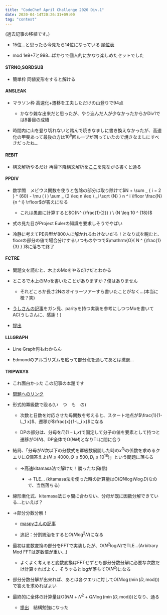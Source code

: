 ```yaml
---
title: "CodeChef April Challenge 2020 Div.1"
date: 2020-04-14T20:26:31+09:00
tag: "contest"
---
```


(過去記事の移植です。)

- 15位…と思ったら今見たら14位になっている [順位表](https://www.codechef.com/rankings/APRIL20A)

- $\mathrm{mod}$ 1e9+7と998...ばかりで個人的にかなり楽しめたセットでした

#### STRNO,SQRDSUB

- 簡単枠 同値変形をすると解ける

#### ANSLEAK

- マラソン枠 高速化+遷移を工夫しただけの山登りで94点

    - かなり雑な出来だと思ったが、やり込んだ人が少なかったからかDiv1では8番目の成績

- 時間内に山を登り切れないと踏んで焼きなましに書き換えなかったが、高速化の甲斐あって最後の方は$10 ^ 6$回ループが回っていたので焼きなましにすべきだったね…

#### REBIT

- 構文解析やるだけ 再帰下降構文解析を[ここ](http://dai1741.github.io/maximum-algo-2012/docs/parsing/)を見ながら書くと通る

#### PPDIV

- 数学問　メビウス関数を使うと包除の部分は取り除けて$N + \sum _ { i = 2 } ^ {60} - \mu ( i ) \sum _ {2 \leq n \leq \ _i \sqrt {N} }  n ^ i \lfloor \frac{N}{n ^ i} \rfloor$が答えになる

    - これは愚直に計算すると$O(N^ {\frac{1}{2}} ) \  (N \leq 10 ^ {18})$

- 式の見た目がProject Eulerの知識を要求しそうでやばい

- 冷静に考えてPE典型が800人に解かれるわけないだろ！となり式を睨むと、floorの部分の値で場合分けするいつものやつで$\mathrm{O}( N ^ {\frac{1}{3} } )$に落ちて終了

#### FCTRE

- 問題文を読むと、木上のMoをやるだけだとわかる

- ところで木上のMoを書いたことがありますか？僕はありません

    - それどころか長さ2Nのオイラーツアーすら書いたことがなく…(本当に橙？笑)

- [うしさんの記事](https://ei1333.hateblo.jp/entry/2017/09/11/211011)をガン見、parityを持つ実装を参考にしつつMoを書いてAC(うしさんに、感謝！)

- [提出](https://www.codechef.com/viewsolution/31726113)

#### LLLGRAPH

- Line Graph何もわからん

- Edmondのアルゴリズムを貼って部分点を通してあとは撤退…

#### TRIPWAYS

- これ面白かった この記事の本題です

- [問題へのリンク](https://www.codechef.com/APRIL20A/problems/TRIPWAYS)

- 形式的冪級数で殴る(い　つ　も　の)

    - 次数と日数を対応させた母関数を考えると、スタート地点が$\frac{1}{1-L_1 x}$、遷移が$\frac{x}{1-L_i x}$になる

    - DPの部分は、分母を$\Pi _i \left (1-L_i x  \right )$で固定して分子の値を要素として持つと遷移が$\mathrm{O} (N)$、DP全体で$\mathrm{O}(NM)$となりTLに間に合う

- 結局、「分母が$N$次以下の分数式を冪級数展開した時の$x^{D_i}$の係数を求めるクエリに$Q$個答えよ$(N \leq 4000, Q \leq 500, D_i \leq 10 ^ {18} )$」という問題に落ちる

    - →高速kitamasa法で解けた！勝ったな(確信)

        - → TLE… (kitamasa法を使った時の計算量は$\mathrm{O} (QN \log N \log D)$なので、当然落ちる)

- 線形漸化式、kitamasa法じゃ間に合わない、分母が既に因数分解できている…といえば？

- →部分分数分解！

    - [maspyさんの記事](https://maspypy.com/atcoder-g-%E3%83%95%E3%82%A3%E3%83%9C%E3%83%8A%E3%83%83%E3%83%81%E6%95%B0%E3%81%AE%E7%B7%8F%E5%92%8C%EF%BC%88square869120contest%EF%BC%89)

    - 追記：分割統治をすると$O(N \log ^ 2 N)$になる

- 最初は変数変換の部分をFFTで実装したが、$\mathrm{O}( N ^ 2 \log N)$でTLE…(Arbitrary Mod FFTは定数倍が重い…)

    - よくよく考えると変数変換はFFTせずとも部分分数分解に必要な次数だけ計算すればよく、そうするとlogが落ちて$\mathrm{O} (N ^ 2)$になる

- 部分分数分解が出来れば、あとは各クエリに対して$\mathrm{O} (N \log ( \min(D , \mathrm{mod}) ) )$で答えを求めればよい

- 最終的に全体の計算量は$\mathrm{O} (NM+N ^ 2+QN \log ( \min( D , \mathrm{mod}) ) )$となり、通る

    - [提出](https://www.codechef.com/viewsolution/31817716)　結構勉強になった

